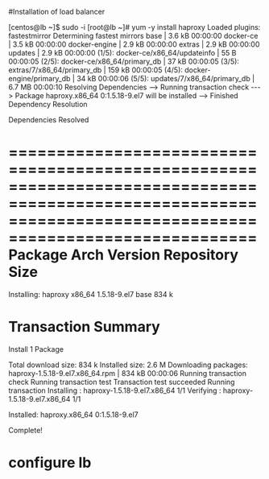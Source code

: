 #Installation of load balancer

[centos@lb ~]$ sudo -i
[root@lb ~]# yum -y install haproxy
Loaded plugins: fastestmirror
Determining fastest mirrors
base                                                                                                                                 | 3.6 kB  00:00:00
docker-ce                                                                                                                            | 3.5 kB  00:00:00
docker-engine                                                                                                                        | 2.9 kB  00:00:00
extras                                                                                                                               | 2.9 kB  00:00:00
updates                                                                                                                              | 2.9 kB  00:00:00
(1/5): docker-ce/x86_64/updateinfo                                                                                                   |   55 B  00:00:05
(2/5): docker-ce/x86_64/primary_db                                                                                                   |  37 kB  00:00:05
(3/5): extras/7/x86_64/primary_db                                                                                                    | 159 kB  00:00:05
(4/5): docker-engine/primary_db                                                                                                      |  34 kB  00:00:06
(5/5): updates/7/x86_64/primary_db                                                                                                   | 6.7 MB  00:00:10
Resolving Dependencies
--> Running transaction check
---> Package haproxy.x86_64 0:1.5.18-9.el7 will be installed
--> Finished Dependency Resolution

Dependencies Resolved

============================================================================================================================================================
 Package                              Arch                                Version                                   Repository                         Size
============================================================================================================================================================
Installing:
 haproxy                              x86_64                              1.5.18-9.el7                              base                              834 k

Transaction Summary
============================================================================================================================================================
Install  1 Package

Total download size: 834 k
Installed size: 2.6 M
Downloading packages:
haproxy-1.5.18-9.el7.x86_64.rpm                                                                                                      | 834 kB  00:00:06
Running transaction check
Running transaction test
Transaction test succeeded
Running transaction
  Installing : haproxy-1.5.18-9.el7.x86_64                                                                                                              1/1
  Verifying  : haproxy-1.5.18-9.el7.x86_64                                                                                                              1/1

Installed:
  haproxy.x86_64 0:1.5.18-9.el7

Complete!


# configure lb


